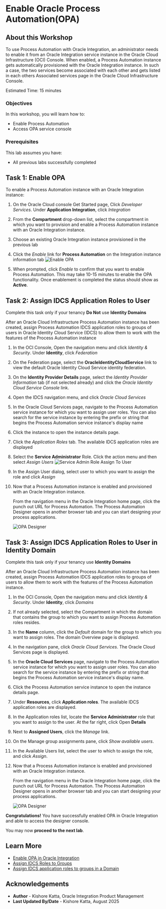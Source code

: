 # Enable Oracle Process Automation(OPA)

## About this Workshop

To use Process Automation with Oracle Integration, an administrator needs to enable it from an Oracle Integration service instance in the Oracle Cloud Infrastructure (OCI) Console. When enabled, a Process Automation instance gets automatically provisioned with the Oracle Integration instance. In such a case, the two services become associated with each other and gets listed in each others Associated services page in the Oracle Cloud Infrastructure Console.

Estimated Time: 15 minutes

### Objectives

In this workshop, you will learn how to:
* Enable Process Automation
* Access OPA service console

### Prerequisites

This lab assumes you have:

* All previous labs successfully completed

## Task 1: Enable OPA

To enable a Process Automation instance with an Oracle Integration instance:

1.  On the Oracle Cloud console Get Started page, Click *Developer Services*. Under **Application Integration**, click *Integration*

2.  From the **Compartment** drop-down list, select the compartment in which you want to provision and enable a Process Automation instance with an Oracle Integration instance.

3.  Choose an existing Oracle Integration instance provisioned in the previous lab

4.  Click the *Enable* link for **Process Automation** on the Integration instance information tab
![Enable OPA](images/opa-enable.png)

5.  When prompted, click *Enable* to confirm that you want to enable Process Automation. This may take 10-15 minutes to enable the OPA functionality. Once enablement is completed the status should show as **Active**.

## Task 2: Assign IDCS Application Roles to User
Complete this task only if your tenancy **Do Not** use **Identity Domains**

After an Oracle Cloud Infrastructure Process Automation instance has been created, assign Process Automation IDCS application roles to groups of users in Oracle Identity Cloud Service (IDCS) to allow them to work with the features of the Process Automation instance

1.  In the OCI Console, Open the navigation menu and click *Identity & Security*. Under **Identity**, click *Federation*

2.  On the Federation page, select the **OracleIdentityCloudService** link to view the default Oracle Identity Cloud Service identity federation.

3.  On the **Identity Provider Details** page, select the *Identity Provider Information* tab (if not selected already) and click the *Oracle Identity Cloud Service Console* link.

4.  Open the IDCS navigation menu, and click *Oracle Cloud Services*

5.  In the Oracle Cloud Services page, navigate to the Process Automation service instance for which you want to assign user roles. You can also search for the service instance by entering the prefix or string that begins the Process Automation service instance's display name

6.  Click the instance to open the instance details page.

7.  Click the *Application Roles* tab. The available IDCS application roles are displayed

8.  Select the **Service Administrator** Role. Click the action menu and then select *Assign Users*
![Service Admin Role Assign To User](images/service-admin-idcs.png)

9.  In the Assign User dialog, select user to which you want to assign the role and click *Assign*

10. Now that a Process Automation instance is enabled and provisioned with an Oracle Integration instance.

    From the navigation menu in the Oracle Integration home page, click the punch out URL for Process Automation. The Process Automation Designer opens in another browser tab and you can start designing your process applications.

    ![OPA Designer](images/opa-designer.png)

## Task 3: Assign IDCS Application Roles to User in Identity Domain
Complete this task only if your tenancy use **Identity Domains**

After an Oracle Cloud Infrastructure Process Automation instance has been created, assign Process Automation IDCS application roles to groups of users to allow them to work with the features of the Process Automation instance.

1.  In the OCI Console, Open the navigation menu and click *Identity & Security*. Under **Identity**, click *Domains*

2.  If not already selected, select the Compartment in which the domain that contains the group to which you want to assign Process Automation roles resides.

3.  In the **Name** column, click the *Default* domain for the group to which you want to assign roles.
The domain Overview page is displayed.

4.  In the navigation pane, click *Oracle Cloud Services*.
The Oracle Cloud Services page is displayed.

5.  In the **Oracle Cloud Services** page, navigate to the Process Automation service instance for which you want to assign user roles.
You can also search for the service instance by entering the prefix or string that begins the Process Automation service instance's display name.

6.  Click the Process Automation service instance to open the instance details page.

7.  Under **Resources**, click **Application roles**.
The available IDCS application roles are displayed.

8.  In the Application roles list, locate the **Service Administrator** role that you want to assign to the user. At the far right, click Open **Details**

9.  Next to **Assigned Users**, click the *Manage* link.

10. On the Manage group assignments pane, click *Show available users*.

11. In the Available Users list, select the user to which to assign the role, and click *Assign*.

12. Now that a Process Automation instance is enabled and provisioned with an Oracle Integration instance.

    From the navigation menu in the Oracle Integration home page, click the punch out URL for Process Automation. The Process Automation Designer opens in another browser tab and you can start designing your process applications.

    ![OPA Designer](images/opa-designer.png)


**Congratulations!** You have successfully enabled OPA in Oracle Integration and able to access the designer console.

You may now **proceed to the next lab**.

## Learn More

* [Enable OPA in Oracle Integration](https://docs.oracle.com/en/cloud/paas/process-automation/admin-process-automation/enable-process-automation-oracle-integration-3.html)
* [Assign IDCS Roles to Groups](https://docs.oracle.com/en/cloud/paas/process-automation/admin-process-automation/assign-idcs-application-roles-groups.html)
* [Assign IDCS application roles to groups in a Domain](https://docs.oracle.com/en/cloud/paas/process-automation/admin-process-automation/assign-idcs-application-roles-groups-identity-domain.html)

## Acknowledgements
* **Author** - Kishore Katta, Oracle Integration Product Management
* **Last Updated By/Date** - Kishore Katta, August 2025
